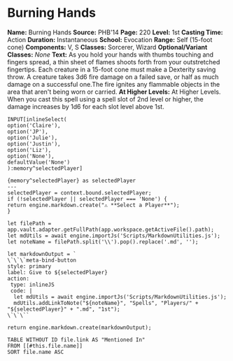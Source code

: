 # Burning Hands

**Name:** Burning Hands
**Source:** PHB'14
**Page:** 220
**Level:** 1st
**Casting Time:** Action
**Duration:** Instantaneous
**School:** Evocation
**Range:** Self (15-foot cone)
**Components:** V, S
**Classes:** Sorcerer, Wizard
**Optional/Variant Classes:** _None_
**Text:** As you hold your hands with thumbs touching and fingers spread, a thin sheet of flames shoots forth from your outstretched fingertips. Each creature in a 15-foot cone must make a Dexterity saving throw. A creature takes 3d6 fire damage on a failed save, or half as much damage on a successful one.The fire ignites any flammable objects in the area that aren't being worn or carried.
**At Higher Levels:** At Higher Levels. When you cast this spell using a spell slot of 2nd level or higher, the damage increases by 1d6 for each slot level above 1st.

```meta-bind
INPUT[inlineSelect(
option('Claire'), 
option('JP'), 
option('Julie'), 
option('Justin'), 
option('Liz'), 
option('None'), 
defaultValue('None')
):memory^selectedPlayer]
```
  
```meta-bind-js-view
{memory^selectedPlayer} as selectedPlayer
---
selectedPlayer = context.bound.selectedPlayer;
if (!selectedPlayer || selectedPlayer === 'None') {
return engine.markdown.create("⚠️ **Select a Player**");
}

let filePath = app.vault.adapter.getFullPath(app.workspace.getActiveFile().path);
let mdUtils = await engine.importJs('Scripts/MarkdownUtilities.js');
let noteName = filePath.split('\\').pop().replace('.md', '');

let markdownOutput = `
\`\`\`meta-bind-button
style: primary
label: Give to ${selectedPlayer}
action:
 type: inlineJS
 code: |
  let mdUtils = await engine.importJs('Scripts/MarkdownUtilities.js');
  mdUtils.addLinkToNote("${noteName}", "Spells", "Players/" + "${selectedPlayer}" + ".md", "1st");
\`\`\``

return engine.markdown.create(markdownOutput);
```
  


```dataview
TABLE WITHOUT ID file.link AS "Mentioned In"
FROM [[#this.file.name]]
SORT file.name ASC
```
